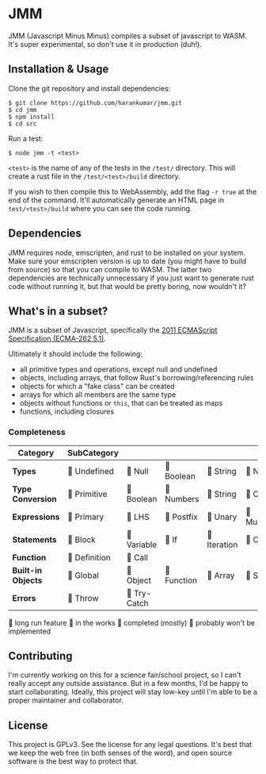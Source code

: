 # JMM
JMM (Javascript Minus Minus) compiles a subset of javascript to WASM.
It's super experimental, so don't use it in production (duh!).

## Installation & Usage
Clone the git repository and install dependencies:

```
$ git clone https://github.com/harankumar/jmm.git
$ cd jmm
$ npm install
$ cd src
```

Run a test:

```
$ node jmm -t <test>
```

`<test>` is the name of any of the tests in the `/test/` directory. This will create a rust file in the `/test/<test>/build` directory.

If you wish to then compile this to WebAssembly, add the flag `-r true` at the end of the command. It'll automatically generate an HTML page in `test/<test>/build` where you can see the code running.

## Dependencies
JMM requires node, emscripten, and rust to be installed on your system. Make sure your emscripten version is up to date (you might have to build from source) so that you can compile to WASM. The latter two dependencies are technically unnecessary if you just want to generate rust code without running it, but that would be pretty boring, now wouldn't it?

## What's in a subset?
JMM is a subset of Javascript, specifically the [2011 ECMAScript Specification (ECMA-262 5.1)](http://www.ecma-international.org/ecma-262/5.1/).

Ultimately it should include the following:
* all primitive types and operations, except null and undefined
* objects, including arrays, that follow Rust's borrowing/referencing rules
 * objects for which a "fake class" can be created
 * arrays for which all members are the same type
 * objects without functions or `this`, that can be treated as maps
* functions, including closures

### Completeness

| Category | SubCategory |            |           |                |           |                |          |            |          |             |            |             |            
|------------------------|------------|-----------|----------------|-----------|----------------|----------|------------|----------|-------------|------------|-------------|------------|
| **Types**            | :poultry_leg: Undefined  | :poultry_leg: Null      | :hatching_chick: Boolean  | :hatching_chick: String    | :hatching_chick: Number         | :poultry_leg: Object   | :poultry_leg: Reference  | :hatching_chick: List     | :poultry_leg: Completion |         |             |            |
| **Type Conversion**  | :hatching_chick: Primitive  | :hatching_chick: Boolean   | :hatching_chick: Numbers  | :hatching_chick: String    | :poultry_leg: Object         | :poultry_leg: Callable |            |          |            |         |             |            |
| **Expressions**      | :hatching_chick: Primary    | :hatching_chick: LHS       | :hatching_chick: Postfix  | :hatching_chick: Unary     | :chicken: Multiplicative | :chicken: Additive | :hatching_chick: Relational | :hatching_chick: Equality | :chicken: Bitwise    | :chicken: Logical | :chicken: Conditional | :hatching_chick: Assignment |
| **Statements**       | :egg: Block      | :hatching_chick: Variable  | :chicken: If       | :chicken: Iteration | :hatching_chick: Continue       | :hatching_chick: Break    | :chicken: Return     | :poultry_leg: With     | :chicken: Switch     |         |             |            |
| **Function**         | :hatching_chick: Definition | :hatching_chick: Call      |          |           |                |          |            |          |            |         |             |            |
| **Built-in Objects** | :poultry_leg: Global     | :poultry_leg: Object    | :egg: Function | :egg: Array     | :egg: String         | :egg: Boolean  | :egg: Number     | :egg: Math     | :egg: Date       | :egg: RegExp  | :poultry_leg: Error       | :poultry_leg: JSON       |
| **Errors**           | :egg: Throw      | :poultry_leg: Try-Catch |          |           |                |          |            |          |            |         |             |            |


:egg: long run feature
:hatching_chick: in the works
:chicken: completed (mostly)
:poultry_leg: probably won't be implemented

## Contributing

I'm currently working on this for a science fair/school project, so I can't really accept any outside assistance. 
But in a few months, I'd be happy to start collaborating. 
Ideally, this project will stay low-key until I'm able to be a proper maintainer and collaborator.

## License

This project is GPLv3. See the license for any legal questions. 
It's best that we keep the web free (in both senses of the word), and open source software is the best way to protect that.